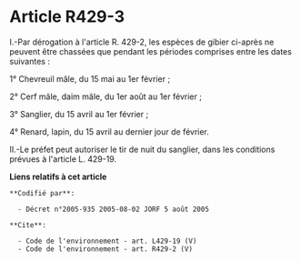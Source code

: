# Article R429-3

I.-Par dérogation à l'article R. 429-2, les espèces de gibier ci-après ne peuvent être chassées que pendant les périodes
comprises entre les dates suivantes : 

1° Chevreuil mâle, du 15 mai au 1er février ; 

2° Cerf mâle, daim mâle, du 1er août au 1er février ; 

3° Sanglier, du 15 avril au 1er février ; 

4° Renard, lapin, du 15 avril au dernier jour de février. 

II.-Le préfet peut autoriser le tir de nuit du sanglier, dans les conditions prévues à l'article L. 429-19.

**Liens relatifs à cet article**

	**Codifié par**:

	  - Décret n°2005-935 2005-08-02 JORF 5 août 2005

	**Cite**:

	  - Code de l'environnement - art. L429-19 (V)
	  - Code de l'environnement - art. R429-2 (V)
